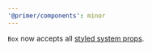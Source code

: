 ```yaml
---
'@primer/components': minor
---
```


`Box` now accepts all [styled system props](https://styled-system.com/table/).
